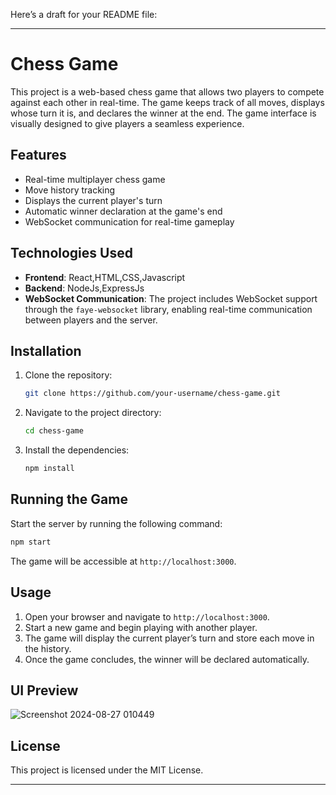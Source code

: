 Here’s a draft for your README file:

---

# Chess Game

This project is a web-based chess game that allows two players to compete against each other in real-time. The game keeps track of all moves, displays whose turn it is, and declares the winner at the end. The game interface is visually designed to give players a seamless experience.

## Features

- Real-time multiplayer chess game
- Move history tracking
- Displays the current player's turn
- Automatic winner declaration at the game's end
- WebSocket communication for real-time gameplay

## Technologies Used

- **Frontend**: React,HTML,CSS,Javascript
- **Backend**: NodeJs,ExpressJs 
- **WebSocket Communication**: The project includes WebSocket support through the `faye-websocket` library, enabling real-time communication between players and the server.

## Installation

1. Clone the repository:
   ```bash
   git clone https://github.com/your-username/chess-game.git
   ```
2. Navigate to the project directory:
   ```bash
   cd chess-game
   ```
3. Install the dependencies:
   ```bash
   npm install
   ```

## Running the Game

Start the server by running the following command:

```bash
npm start
```

The game will be accessible at `http://localhost:3000`.

## Usage

1. Open your browser and navigate to `http://localhost:3000`.
2. Start a new game and begin playing with another player.
3. The game will display the current player’s turn and store each move in the history.
4. Once the game concludes, the winner will be declared automatically.

## UI Preview
![Screenshot 2024-08-27 010449](https://github.com/user-attachments/assets/9ceaf89a-1029-4cbc-83d5-d4b8e927e9a6)


## License

This project is licensed under the MIT License.

---


